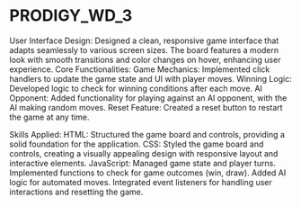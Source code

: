 # PRODIGY_WD_3

User Interface Design: Designed a clean, responsive game interface that adapts seamlessly to various screen sizes. The board features a modern look with smooth transitions and color changes on hover, enhancing user experience.
Core Functionalities:
Game Mechanics: Implemented click handlers to update the game state and UI with player moves.
Winning Logic: Developed logic to check for winning conditions after each move.
AI Opponent: Added functionality for playing against an AI opponent, with the AI making random moves.
Reset Feature: Created a reset button to restart the game at any time.

Skills Applied:
HTML: Structured the game board and controls, providing a solid foundation for the application.
CSS: Styled the game board and controls, creating a visually appealing design with responsive layout and interactive elements.
JavaScript: Managed game state and player turns.
Implemented functions to check for game outcomes (win, draw).
Added AI logic for automated moves.
Integrated event listeners for handling user interactions and resetting the game.
